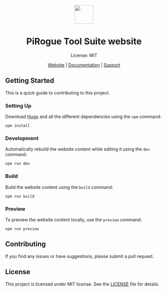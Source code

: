 <div align="center">
<img width="60px" src="https://pts-project.org/android-chrome-512x512.png">
<h1>PiRogue Tool Suite website</h1>
<p>
License: MIT
</p>
<p>
<a href="https://pts-project.org">Website</a> | 
<a href="https://pts-project.org/docs/colander/overview/">Documentation</a> | 
<a href="https://discord.gg/qGX73GYNdp">Support</a>
</p>
</div>


## Getting Started

This is a quick guide to contributing to this project. 

### Setting Up
Download [Hugo](https://gohugo.io/) and all the different dependencies using the `npm` command: 
```
npm install
```

### Development 
Automatically rebuild the website content while editing it using the `dev` command: 
```
npm run dev
```

### Build 
Build the website content using the `build` command: 
```
npm run build
```

### Preview
To preview the website content locally, use the `preview` command: 
```
npm run preview
```


## Contributing
If you find any issues or have suggestions, please submit a pull request. 

## License 
This project is licensed under MIT license. See the [LICENSE](LICENSE) file for details.